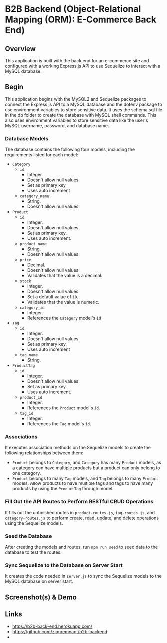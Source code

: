 # B2B Backend (Object-Relational Mapping (ORM): E-Commerce Back End)

## Overview

This application is built with the back end for an e-commerce site and configured with a working Express.js API to use Sequelize to interact with a MySQL database.

## Begin

This application begins with the MySQL2 and Sequelize packages to connect the Express.js API to a MySQL database and the dotenv package to use environment variables to store sensitive data.
It uses the schema.sql file in the db folder to create the database with MySQL shell commands. This also uses environment variables to store sensitive data like the user's MySQL username, password, and database name.

### Database Models

The database contains the following four models, including the requirements listed for each model:

- `Category`
  - `id`
    - Integer
    - Doesn't allow null values
    - Set as primary key
    - Uses auto increment
  - `category_name`
    - String.
    - Doesn't allow null values.
- `Product`
  - `id`
    - Integer.
    - Doesn't allow null values.
    - Set as primary key.
    - Uses auto increment.
  - `product_name`
    - String.
    - Doesn't allow null values.
  - `price`
    - Decimal.
    - Doesn't allow null values.
    - Validates that the value is a decimal.
  - `stock`
    - Integer.
    - Doesn't allow null values.
    - Set a default value of `10`.
    - Validates that the value is numeric.
  - `category_id`
    - Integer.
    - References the `Category` model's `id`
- `Tag`
  - `id`
    - Integer.
    - Doesn't allow null values.
    - Set as primary key.
    - Uses auto increment
  - `tag_name`
    - String.
- `ProductTag`
  - `id`
    - Integer.
    - Doesn't allow null values.
    - Set as primary key.
    - Uses auto increment.
  - `product_id`
    - Integer.
    - References the `Product` model's `id`.
  - `tag_id`
    - Integer.
    - References the `Tag` model's `id`.

### Associations

It executes association methods on the Sequelize models to create the following relationships between them:

- `Product` belongs to `Category`, and `Category` has many `Product` models, as a category can have multiple products but a product can only belong to one category.
- `Product` belongs to many `Tag` models, and `Tag` belongs to many `Product` models. Allow products to have multiple tags and tags to have many products by using the `ProductTag` through model.

### Fill Out the API Routes to Perform RESTful CRUD Operations

It fills out the unfinished routes in `product-routes.js`, `tag-routes.js`, and `category-routes.js` to perform create, read, update, and delete operations using the Sequelize models.

### Seed the Database

After creating the models and routes, run `npm run seed` to seed data to the database to test the routes.

### Sync Sequelize to the Database on Server Start

It creates the code needed in `server.js` to sync the Sequelize models to the MySQL database on server start.

## Screenshot(s) & Demo

## Links

- https://b2b-back-end.herokuapp.com/
- https://github.com/zionremnant/b2b-backend
-
